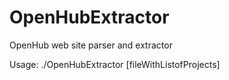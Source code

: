 # OpenHubExtractor
OpenHub web site parser and extractor

Usage: ./OpenHubExtractor [fileWithListofProjects]
